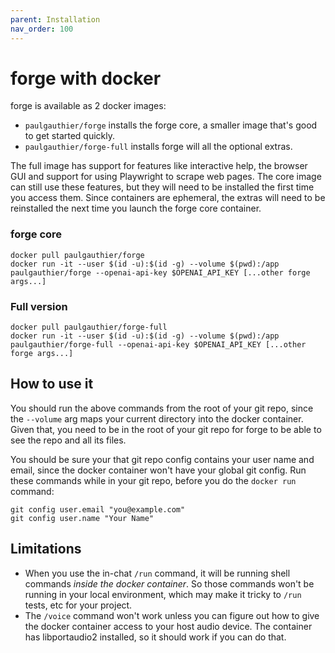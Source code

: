 ```yaml
---
parent: Installation
nav_order: 100
---
```


# forge with docker

forge is available as 2 docker images:

- `paulgauthier/forge` installs the forge core, a smaller image that's good to get started quickly.
- `paulgauthier/forge-full` installs forge will all the optional extras.

The full image has support for features like interactive help, the
browser GUI and support for using Playwright to scrape web pages.  The
core image can still use these features, but they will need to be
installed the first time you access them. Since containers are
ephemeral, the extras will need to be reinstalled the next time you
launch the forge core container.

### forge core 

```
docker pull paulgauthier/forge
docker run -it --user $(id -u):$(id -g) --volume $(pwd):/app paulgauthier/forge --openai-api-key $OPENAI_API_KEY [...other forge args...]
```

### Full version

```
docker pull paulgauthier/forge-full
docker run -it --user $(id -u):$(id -g) --volume $(pwd):/app paulgauthier/forge-full --openai-api-key $OPENAI_API_KEY [...other forge args...]
```

## How to use it

You should run the above commands from the root of your git repo,
since the `--volume` arg maps your current directory into the
docker container.
Given that, you need to be in the root of your git repo for forge to be able to
see the repo and all its files.

You should be sure your that
git repo config contains your user name and email, since the
docker container won't have your global git config.
Run these commands while in your git repo, before
you do the `docker run` command:

```
git config user.email "you@example.com"
git config user.name "Your Name"
```


## Limitations

- When you use the in-chat `/run` command, it will be running shell commands *inside the docker container*. So those commands won't be running in your local environment, which may make it tricky to `/run` tests, etc for your project.
- The `/voice` command won't work unless you can figure out how to give the docker container access to your host audio device. The container has libportaudio2 installed, so it should work if you can do that.
